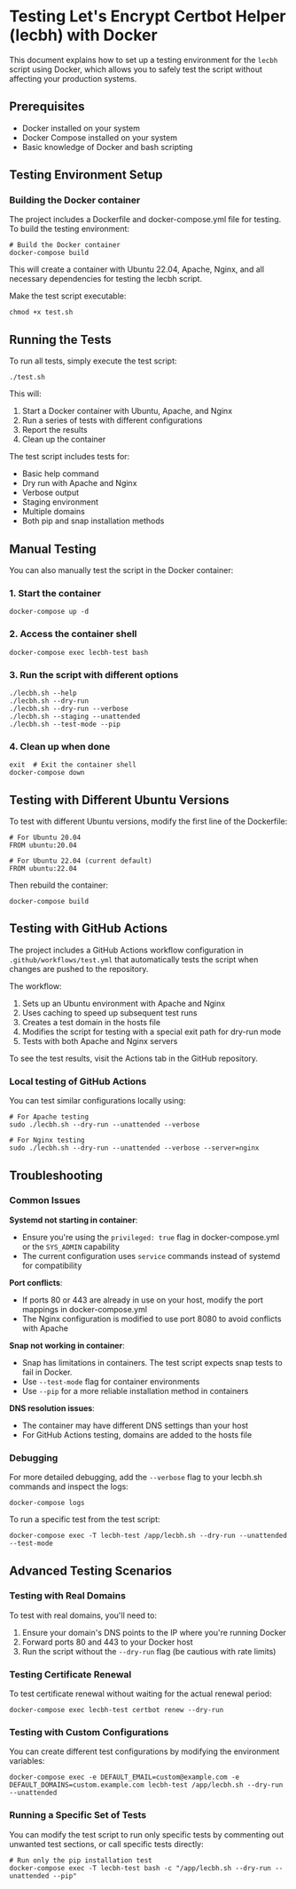 # Testing Let's Encrypt Certbot Helper (lecbh) with Docker

This document explains how to set up a testing environment for the `lecbh` script using Docker, which allows you to safely test the script without affecting your production systems.

## Prerequisites

*   Docker installed on your system
*   Docker Compose installed on your system
*   Basic knowledge of Docker and bash scripting

## Testing Environment Setup

### Building the Docker container

The project includes a Dockerfile and docker-compose.yml file for testing. To build the testing environment:

```
# Build the Docker container
docker-compose build
```

This will create a container with Ubuntu 22.04, Apache, Nginx, and all necessary dependencies for testing the lecbh script.

Make the test script executable:

```
chmod +x test.sh
```

## Running the Tests

To run all tests, simply execute the test script:

```
./test.sh
```

This will:

1.  Start a Docker container with Ubuntu, Apache, and Nginx
2.  Run a series of tests with different configurations
3.  Report the results
4.  Clean up the container

The test script includes tests for:

*   Basic help command
*   Dry run with Apache and Nginx
*   Verbose output
*   Staging environment
*   Multiple domains
*   Both pip and snap installation methods

## Manual Testing

You can also manually test the script in the Docker container:

### 1\. Start the container

```
docker-compose up -d
```

### 2\. Access the container shell

```
docker-compose exec lecbh-test bash
```

### 3\. Run the script with different options

```
./lecbh.sh --help
./lecbh.sh --dry-run
./lecbh.sh --dry-run --verbose
./lecbh.sh --staging --unattended
./lecbh.sh --test-mode --pip
```

### 4\. Clean up when done

```
exit  # Exit the container shell
docker-compose down
```

## Testing with Different Ubuntu Versions

To test with different Ubuntu versions, modify the first line of the Dockerfile:

```
# For Ubuntu 20.04
FROM ubuntu:20.04

# For Ubuntu 22.04 (current default)
FROM ubuntu:22.04
```

Then rebuild the container:

```
docker-compose build
```

## Testing with GitHub Actions

The project includes a GitHub Actions workflow configuration in `.github/workflows/test.yml` that automatically tests the script when changes are pushed to the repository.

The workflow:

1.  Sets up an Ubuntu environment with Apache and Nginx
2.  Uses caching to speed up subsequent test runs
3.  Creates a test domain in the hosts file
4.  Modifies the script for testing with a special exit path for dry-run mode
5.  Tests with both Apache and Nginx servers

To see the test results, visit the Actions tab in the GitHub repository.

### Local testing of GitHub Actions

You can test similar configurations locally using:

```
# For Apache testing
sudo ./lecbh.sh --dry-run --unattended --verbose

# For Nginx testing
sudo ./lecbh.sh --dry-run --unattended --verbose --server=nginx
```

## Troubleshooting

### Common Issues

**Systemd not starting in container**:

*   Ensure you're using the `privileged: true` flag in docker-compose.yml or the `SYS_ADMIN` capability
*   The current configuration uses `service` commands instead of systemd for compatibility

**Port conflicts**:

*   If ports 80 or 443 are already in use on your host, modify the port mappings in docker-compose.yml
*   The Nginx configuration is modified to use port 8080 to avoid conflicts with Apache

**Snap not working in container**:

*   Snap has limitations in containers. The test script expects snap tests to fail in Docker.
*   Use `--test-mode` flag for container environments
*   Use `--pip` for a more reliable installation method in containers

**DNS resolution issues**:

*   The container may have different DNS settings than your host
*   For GitHub Actions testing, domains are added to the hosts file

### Debugging

For more detailed debugging, add the `--verbose` flag to your lecbh.sh commands and inspect the logs:

```
docker-compose logs
```

To run a specific test from the test script:

```
docker-compose exec -T lecbh-test /app/lecbh.sh --dry-run --unattended --test-mode
```

## Advanced Testing Scenarios

### Testing with Real Domains

To test with real domains, you'll need to:

1.  Ensure your domain's DNS points to the IP where you're running Docker
2.  Forward ports 80 and 443 to your Docker host
3.  Run the script without the `--dry-run` flag (be cautious with rate limits)

### Testing Certificate Renewal

To test certificate renewal without waiting for the actual renewal period:

```
docker-compose exec lecbh-test certbot renew --dry-run
```

### Testing with Custom Configurations

You can create different test configurations by modifying the environment variables:

```
docker-compose exec -e DEFAULT_EMAIL=custom@example.com -e DEFAULT_DOMAINS=custom.example.com lecbh-test /app/lecbh.sh --dry-run --unattended
```

### Running a Specific Set of Tests

You can modify the test script to run only specific tests by commenting out unwanted test sections, or call specific tests directly:

```
# Run only the pip installation test
docker-compose exec -T lecbh-test bash -c "/app/lecbh.sh --dry-run --unattended --pip"
```